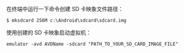 在终端中运行一下命令创建 SD 卡映象文件路径：

```shell
$ mksdcard 256M c:\Android\sdcard\sdcard.img
```

使用创建的 SD 卡映象启动虚拟机：

```shell
emulator -avd AVDName -sdcard "PATH_TO_YOUR_SD_CARD_IMAGE_FILE"
```

